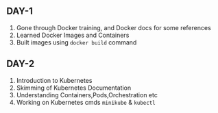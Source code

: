 ## DAY-1

1. Gone through Docker training, and Docker docs for some references  
2. Learned Docker Images and Containers  
3. Built images using `docker build` command

## DAY-2

1. Introduction to Kubernetes
2. Skimming of Kubernetes Documentation
3. Understanding Containers,Pods,Orchestration etc
4. Working on Kubernetes cmds `minikube` & `kubectl`
